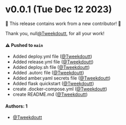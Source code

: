 # v0.0.1 (Tue Dec 12 2023)

:tada: This release contains work from a new contributor! :tada:

Thank you, null[@Tweekdoutt](https://github.com/Tweekdoutt), for all your work!

#### ⚠️ Pushed to `main`

- Added deploy.yml file ([@Tweekdoutt](https://github.com/Tweekdoutt))
- Added release.yml file ([@Tweekdoutt](https://github.com/Tweekdoutt))
- Added deploy.sh file ([@Tweekdoutt](https://github.com/Tweekdoutt))
- Added .autorc file ([@Tweekdoutt](https://github.com/Tweekdoutt))
- Added amber.yaml secrets file ([@Tweekdoutt](https://github.com/Tweekdoutt))
- Added flask quickstart ([@Tweekdoutt](https://github.com/Tweekdoutt))
- create .docker-compose.yml ([@Tweekdoutt](https://github.com/Tweekdoutt))
- create README.md ([@Tweekdoutt](https://github.com/Tweekdoutt))

#### Authors: 1

- [@Tweekdoutt](https://github.com/Tweekdoutt)
